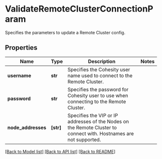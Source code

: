 # ValidateRemoteClusterConnectionParam

Specifies the parameters to update a Remote Cluster config.

## Properties
Name | Type | Description | Notes
------------ | ------------- | ------------- | -------------
**username** | **str** | Specifies the Cohesity user name used to connect to the Remote Cluster. | 
**password** | **str** | Specifies the password for Cohesity user to use when connecting to the Remote Cluster. | 
**node_addresses** | **[str]** | Specifies the VIP or IP addresses of the Nodes on the Remote Cluster to connect with. Hostnames are not supported. | 

[[Back to Model list]](../README.md#documentation-for-models) [[Back to API list]](../README.md#documentation-for-api-endpoints) [[Back to README]](../README.md)


